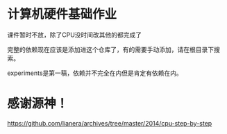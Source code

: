 # 计算机硬件基础作业
课件暂时不放，除了CPU没时间改其他的都完成了

完整的依赖现在应该是添加进这个仓库了，有的需要手动添加，请在根目录下搜索。

experiments是第一稿，依赖并不完全在内但是肯定有依赖在内。

# 感谢源神！
https://github.com/lianera/archives/tree/master/2014/cpu-step-by-step
